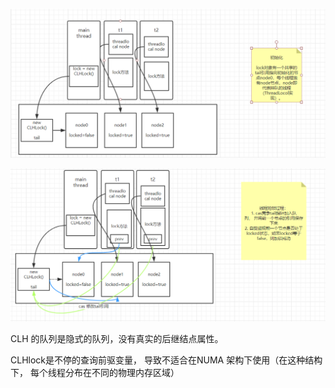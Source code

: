 ![](clh锁初始化.png)

![](clh锁加锁过程.png)

CLH 的队列是隐式的队列，没有真实的后继结点属性。

CLHlock是不停的查询前驱变量， 导致不适合在NUMA 架构下使用（在这种结构下，
每个线程分布在不同的物理内存区域）